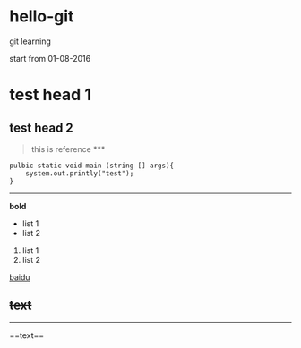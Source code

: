 # hello-git
git learning

start from 01-08-2016

# test head 1
## test head 2

> this is reference ***


    pulbic static void main (string [] args){
        system.out.printly("test");
    }
    
    
***
**bold**

* list 1
* list 2

1. list 1
2. list 2


[baidu](https://www.baidu.com)

~~text~~
---
***
==text==
